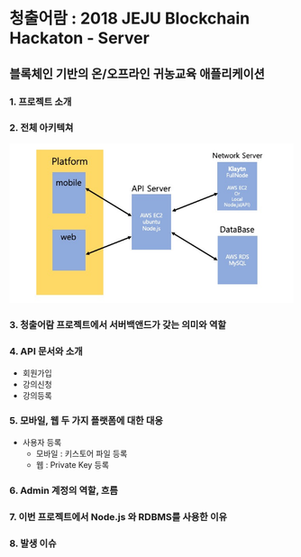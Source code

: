 # 청출어람 : 2018 JEJU Blockchain Hackaton - Server

## 블록체인 기반의 온/오프라인 귀농교육 애플리케이션

### 1. 프로젝트 소개

### 2. 전체 아키텍쳐

![architecture](./uploads/architecture.jpg)

### 3. 청출어람 프로젝트에서 서버백앤드가 갖는 의미와 역할

### 4. API 문서와 소개

- 회원가입
- 강의신청
- 강의등록

### 5. 모바일, 웹 두 가지 플랫폼에 대한 대응

- 사용자 등록
  - 모바일 : 키스토어 파일 등록
  - 웹 : Private Key 등록

### 6. Admin 계정의 역할, 흐름

### 7. 이번 프로젝트에서 Node.js 와 RDBMS를 사용한 이유

### 8. 발생 이슈

